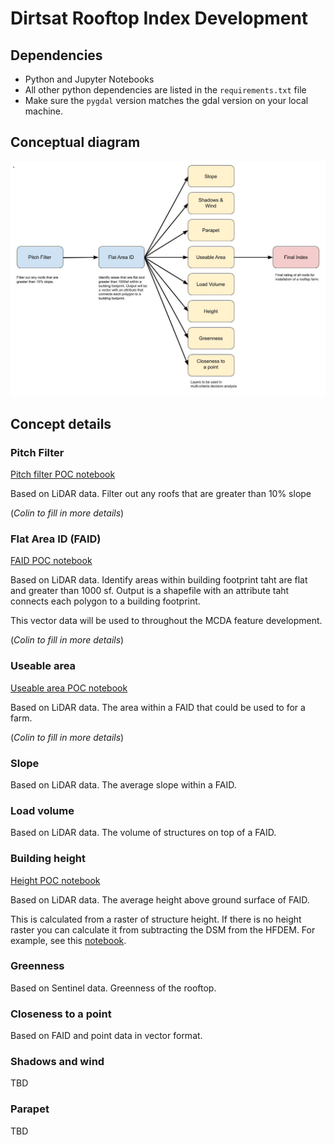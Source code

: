 # Dirtsat Rooftop Index Development

## Dependencies
- Python and Jupyter Notebooks
- All other python dependencies are listed in the `requirements.txt` file
- Make sure the `pygdal` version matches the gdal version on your local machine. 

## Conceptual diagram
![concept diagram](imgs/RooftopIndexWorkflow.jpg)

## Concept details

### Pitch Filter
[Pitch filter POC notebook](roof_pitch/lidar_roof_pitch.ipynb)

Based on LiDAR data. Filter out any roofs that are greater than 10% slope

(*Colin to fill in more details*)

### Flat Area ID (FAID)
[FAID POC notebook](useable_area/flat_area.ipynb)

Based on LiDAR data. Identify areas within building footprint taht are flat and greater than 1000 sf. Output is a shapefile with an attribute taht connects each polygon to a building footprint. 

This vector data will be used to throughout the MCDA feature development. 

(*Colin to fill in more details*)

### Useable area
[Useable area POC notebook](useable_area/flat_area.ipynb)

Based on LiDAR data. The area within a FAID that could be used to for a farm. 

(*Colin to fill in more details*)

### Slope
Based on LiDAR data. The average slope within a FAID.

### Load volume
Based on LiDAR data. The volume of structures on top of a FAID. 

### Building height
[Height POC notebook](roof_height/roof_height.ipynb)

Based on LiDAR data. The average height above ground surface of FAID.

This is calculated from a raster of structure height. If there is no height raster you can calculate it from subtracting the DSM from the HFDEM. For example, see this [notebook](roof_height/caculate_height_raster.ipynb).  

### Greenness
Based on Sentinel data. Greenness of the rooftop. 

### Closeness to a point
Based on FAID and point data in vector format. 

### Shadows and wind
TBD

### Parapet
TBD
